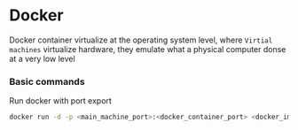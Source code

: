 # Docker 

Docker container virtualize at the operating system level, where `Virtial machines` virtualize hardware, they emulate what a physical computer donse at a very low level


### Basic commands

Run docker with port export
```bash
docker run -d -p <main_machine_port>:<docker_container_port> <docker_image>
```
